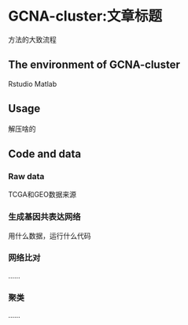 # GCNA-cluster:文章标题
方法的大致流程
## The environment of GCNA-cluster
Rstudio 
Matlab
## Usage
解压啥的
## Code and data
### Raw data
TCGA和GEO数据来源
### 生成基因共表达网络
用什么数据，运行什么代码
### 网络比对
……
### 聚类
……
